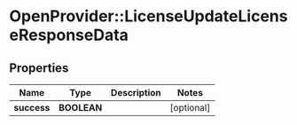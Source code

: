 # OpenProvider::LicenseUpdateLicenseResponseData

## Properties
Name | Type | Description | Notes
------------ | ------------- | ------------- | -------------
**success** | **BOOLEAN** |  | [optional] 


